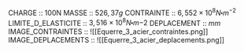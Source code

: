 CHARGE :: 100N
MASSE :: $526,37g$ 
CONTRAINTE :: $6,552\times 10^{8}N\centerdot m^{-2}$
LIMITE_D_ELASTICITE :: $3,516 \times 10^{8} N\centerdot m{-2}$
DEPLACEMENT :: $mm$
IMAGE_CONTRAINTES :: ![[Equerre_3_acier_contraintes.png]]
IMAGE_DEPLACEMENTS :: ![[Equerre_3_acier_deplacements.png]]